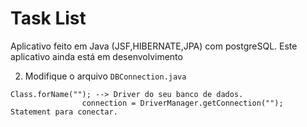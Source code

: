 # Task List

Aplicativo feito em Java (JSF,HIBERNATE,JPA) com  postgreSQL.
Este aplicativo ainda está em desenvolvimento

2. Modifique o arquivo `DBConnection.java`
```
Class.forName(""); --> Driver do seu banco de dados.
				connection = DriverManager.getConnection(""); Statement para conectar.
```
